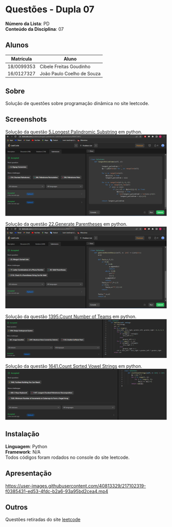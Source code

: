 # Questões - Dupla 07

**Número da Lista**: PD<br>
**Conteúdo da Disciplina**: 07<br>

## Alunos
|Matrícula | Aluno |
| -- | -- |
| 18/0099353  |  Cibele Freitas Goudinho |
| 16/0127327  |  João Paulo Coelho de Souza |

## Sobre 
Solução de questões sobre programação dinâmica no site leetcode. 

## Screenshots
Solução da questão [5.Longest Palindromic Substring](https://leetcode.com/problems/longest-palindromic-substring/description/) em python.
![5](Imagens/5.png)

Solução da questão [22.Generate Parentheses](https://leetcode.com/problems/generate-parentheses/) em python.
![22](Imagens/22.png)

Solução da questão [1395.Count Number of Teams](https://leetcode.com/problems/count-number-of-teams/) em python.
![1395](Imagens/leet1395.png)

Solução da questão [1641.Count Sorted Vowel Strings](https://leetcode.com/problems/count-sorted-vowel-strings/) em python.
![1641](Imagens/leet1641.png)

## Instalação 
**Linguagem**: Python<br>
**Framework**: N/A<br>
Todos códigos foram rodados no console do site leetcode.

## Apresentação

https://user-images.githubusercontent.com/40813329/217102319-f0385431-ed53-4fdc-b2a6-93a95bd2cea4.mp4

## Outros 
Questões retiradas do site [leetcode](https://leetcode.com/tag/dynamic-programming/)
